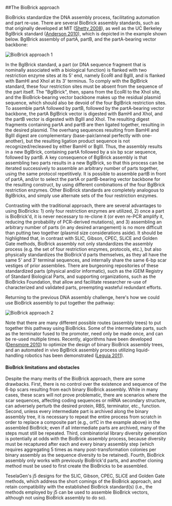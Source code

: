 ##The BioBrick approach

BioBricks standardize the DNA assembly process, facilitating automation and part re-use. There are several BioBrick assembly standards, such as that originally developed at MIT ([Shetty 2008](http://www.ncbi.nlm.nih.gov/pmc/articles/PMC2373286/?tool=pubmed)), as well as the UC Berkeley BglBrick standard ([Anderson 2010](http://www.ncbi.nlm.nih.gov/pmc/articles/PMC2822740/?tool=pubmed)), which is depicted in the example shown below.
BglBrick assembly of partA, partB, and the partA-bearing vector backbone:

![BioBrick approach 1](https://dl.dropbox.com/s/wqil2okv01miaal/pastedImage1.png)

In the BglBrick standard, a part (or DNA sequence fragment that is nominally associated with a biological function) is flanked with two restriction enzyme sites at its 5' end, namely EcoRI and BglII, and is flanked with BamHI and XhoI at its 3' terminus. To comply with the BglBrick standard, these four restriction sites must be absent from the sequence of the part itself. The "BglBrick", then, spans from the EcoRI to the XhoI site, and the BioBrick-bearing vector backbone makes up the residual plasmid sequence, which should also be devoid of the four BglBrick restriction sites. To assemble partA followed by partB, followed by the partA-bearing vector backbone, the partA BglBrick vector is digested with BamHI and XhoI, and the partB vector is digested with BglII and XhoI. The resulting digest fragments containing partA and partB are then ligated together, resulting in the desired plasmid. The overhang sequences resulting from BamHI and BglII digest are complementary (base-pair/anneal perfectly with one-another), but the resulting ligation product sequence is not recognized/recleaved by either BamHI or BglII. Thus, the assembly results in a new BglBrick, containing partA followed by a six bp scar sequence, followed by partB. A key consequence of BglBrick assembly is that assembling two parts results in a new BglBrick, so that this process can be iterated successively to assemble an arbitrary number of parts together, using the same protocol repetitively. It is possible to assemble partB in front of partA, and/or to select the partA or partB-bearing vector backbone for the resulting construct, by using different combinations of the four BglBrick restriction enzymes. Other BioBrick standards are completely analogous to BglBricks, and simply use alternate sets of the four restriction enzymes.

Contrasting with the traditional approach, there are several advantages to using BioBricks: 1) only four restriction enzymes are utilized, 2) once a part is BioBrick'd, it is never necessary to re-clone it (or even re-PCR amplify it, reducing the probability of PCR-derived mutations), and 3) assembling an arbitrary number of parts (in any desired arrangement) is no more difficult than putting two together (plasmid size considerations aside). It should be highlighted that, in contrast with SLIC, Gibson, CPEC, SLiCE and Golden Gate methods, BioBrick assembly not only standardizes the assembly process (e.g. the set of four restriction enzymes, protocols, etc.), but also physically standardizes the BioBrick'd parts themselves, as they all have the same 5' and 3' terminal sequences, and internally share the same 6-bp scar vestiges of prior assemblies. There are burgeoning repositories of these standardized parts (physical and/or informatic), such as the iGEM Registry of Standard Biological Parts, and supporting organizations, such as the BioBricks Foundation, that allow and facilitate researcher re-use of characterized and validated parts, preempting wasteful redundant efforts.

Returning to the previous DNA assembly challenge, here's how we could use BioBrick assembly to put together the pathway:

![BioBrick approach 2](https://dl.dropbox.com/s/wmill2z6iupim2s/pastedImage2.png)

Note that there are many different possible routes (assembly trees) to put together this pathway using BioBricks. Some of the intermediate parts, such as the terminator fused to the promoter, need only be made once, and can be re-used multiple times. Recently, algorithms have been developed ([Densmore 2010](http://nar.oxfordjournals.org/cgi/content/full/gkq165v1)) to optimize the design of binary BioBrick assembly trees, and an automated in vivo BglBrick assembly process utilizing liquid-handling robotics has been demonstrated ([Leguia 2011](http://www.ncbi.nlm.nih.gov/pubmed/21601686)).

#### BioBrick limitations and obstacles

Despite the many merits of the BioBrick approach, there are some drawbacks. First, there is no control over the existence and sequence of the 6-bp scars resulting from each binary BioBrick assembly. While in many cases, these scars will not prove problematic, there are scenarios where the scar sequences, affecting coding sequences or mRNA secondary structure, can adversely perturb the desired protein, RBS, terminator, etc., function. Second, unless every intermediate part is archived along the binary assembly tree, it is necessary to repeat the entire process from scratch in order to replace a composite part (e.g., orfC in the example above) in the assembled BioBrick; even if all intermediate parts are archived, many of the steps must still be repeated. Third, combinatorial library diversity generation is potentially at odds with the BioBrick assembly process, because diversity must be recaptured after each and every binary assembly step (which requires aggregating 5 times as many post-transformation colonies per binary assembly as the sequence diversity to be retained). Fourth, BioBrick assembly only works with previously BioBrick'd parts, and another cloning method must be used to first create the BioBricks to be assembled.

TeselaGen's j5 designs for the SLIC, Gibson, CPEC, SLiCE and Golden Gate methods, which address the short comings of the BioBrick approach, and retain compatibility with the established BioBrick standard(s) (i.e., the methods employed by j5 can be used to assemble BioBrick vectors, although not using BioBrick assembly to do so).